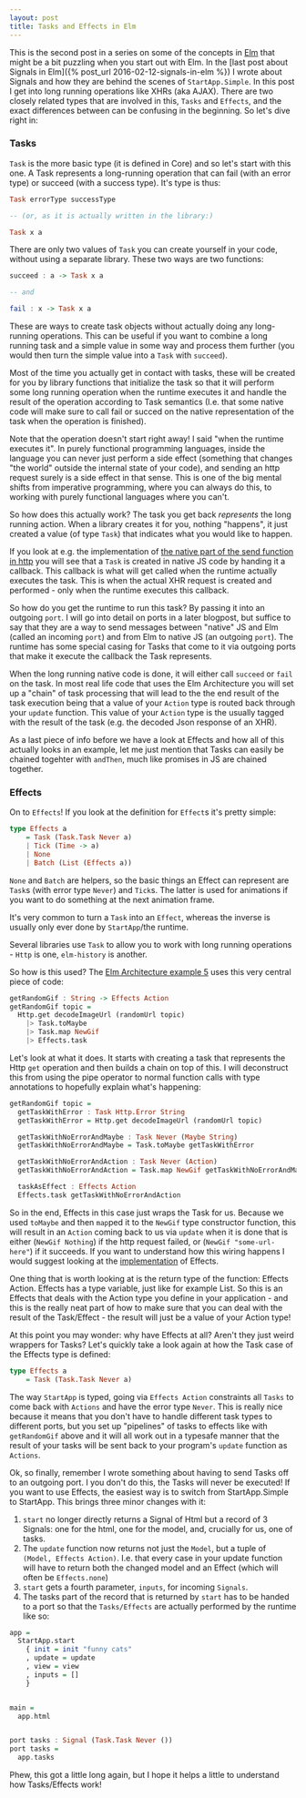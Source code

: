 ```yaml
---
layout: post
title: Tasks and Effects in Elm
---
```

This is the second post in a series on some of the concepts in [Elm](http://elm-lang.org/) that might be a bit puzzling when you start out with Elm. In the [last post about Signals in Elm]({% post_url 2016-02-12-signals-in-elm %}) I wrote about Signals and how they are behind the scenes of `StartApp.Simple`. In this post I get into long running operations like XHRs (aka AJAX). There are two closely related types that are involved in this, `Tasks` and `Effects`, and the exact differences between can be confusing in the beginning. So let's dive right in:

### Tasks

`Task` is the more basic type (it is defined in Core) and so let's start with this one. A Task represents a long-running operation that can fail (with an error type) or succeed (with a success type). It's type is thus:

```haskell
Task errorType successType

-- (or, as it is actually written in the library:)

Task x a
```

There are only two values of `Task` you can create yourself in your code, without using a separate library. These two ways are two functions:

```haskell
succeed : a -> Task x a

-- and

fail : x -> Task x a
```

These are ways to create task objects without actually doing any long-running operations. This can be useful if you want to combine a long running task and a simple value in some way and process them further (you would then turn the simple value into a `Task` with `succeed`).

Most of the time you actually get in contact with tasks, these will be created for you by library functions that initialize the task so that it will perform some long running operation when the runtime executes it and handle the result of the operation according to Task semantics (I.e. that some native code will make sure to call fail or succed on the native representation of the task when the operation is finished).

Note that the operation doesn't start right away! I said "when the runtime executes it". In purely functional programming languages, inside the language you can never just perform a side effect (something that changes "the world" outside the internal state of your code), and sending an http request surely is a side effect in that sense. This is one of the big mental shifts from imperative programming, where you can always do this, to working with purely functional languages where you can't.

So how does this actually work? The task you get back *represents* the long running action. When a library creates it for you, nothing "happens", it just created a value (of type `Task`) that indicates what you would like to happen.

If you look at e.g. the implementation of [the native part of the send function in http](https://github.com/evancz/elm-http/blob/3.0.0/src/Native/Http.js) you will see that a `Task` is created in native JS code by handing it a callback. This callback is what will get called when the runtime actually executes the task. This is when the actual XHR request is created and performed - only when the runtime executes this callback.

So how do you get the runtime to run this task? By passing it into an outgoing `port`. I will go into detail on ports in a later blogpost, but suffice to say that they are a way to send messages between "native" JS and Elm (called an incoming `port`) and from Elm to native JS (an outgoing `port`). The runtime has some special casing for Tasks that come to it via outgoing ports that make it execute the callback the Task represents.

When the long running native code is done, it will either call `succeed` or `fail` on the task. In most real life code that uses the Elm Architecture you will set up a "chain" of task processing that will lead to the the end result of the task execution being that a value of your `Action` type is routed back through your `update` function. This value of your `Action` type is the usually tagged with the result of the task (e.g. the decoded Json response of an XHR). 

As a last piece of info before we have a look at Effects and how all of this actually looks in an example, let me just mention that Tasks can easily be chained togehter with `andThen`, much like promises in JS are chained together.

### Effects

On to `Effects`! If you look at the definition for `Effect`s it's pretty simple:

```haskell
type Effects a
    = Task (Task.Task Never a)
    | Tick (Time -> a)
    | None
    | Batch (List (Effects a))
```

`None` and `Batch` are helpers, so the basic things an Effect can represent are `Task`s (with error type `Never`) and `Tick`s. The latter is used for animations if you want to do something at the next animation frame.

It's very common to turn a `Task` into an `Effect`, whereas the inverse is usually only ever done by `StartApp`/the runtime.

Several libraries use `Task` to allow you to work with long running operations - `Http` is one, `elm-history` is another.

So how is this used? The [Elm Architecture example 5](https://github.com/evancz/elm-architecture-tutorial#example-5-random-gif-viewer) uses this very central piece of code:

```haskell
getRandomGif : String -> Effects Action
getRandomGif topic =
  Http.get decodeImageUrl (randomUrl topic)
    |> Task.toMaybe
    |> Task.map NewGif
    |> Effects.task
```

Let's look at what it does. It starts with creating a task that represents the Http `get` operation and then builds a chain on top of this. I will deconstruct this from using the pipe operator to normal function calls with type annotations to hopefully explain what's happening:

```haskell
getRandomGif topic =
  getTaskWithError : Task Http.Error String
  getTaskWithError = Http.get decodeImageUrl (randomUrl topic)

  getTaskWithNoErrorAndMaybe : Task Never (Maybe String)
  getTaskWithNoErrorAndMaybe = Task.toMaybe getTaskWithError

  getTaskWithNoErrorAndAction : Task Never (Action)
  getTaskWithNoErrorAndAction = Task.map NewGif getTaskWithNoErrorAndMaybe

  taskAsEffect : Effects Action
  Effects.task getTaskWithNoErrorAndAction
```

So in the end, Effects in this case just wraps the Task for us. Because we used `toMaybe` and then `map`ped it to the `NewGif` type constructor function, this will result in an `Action` coming back to us via `update` when it is done that is either (`NewGif Nothing`) if the http request failed, or (`NewGif "some-url-here"`) if it succeeds. If you want to understand how this wiring happens I would suggest looking at the [implementation](https://github.com/evancz/elm-effects/blob/master/src/Effects.elm) of Effects.

One thing that is worth looking at is the return type of the function: Effects Action. Effects has a type variable, just like for example List. So this is an Effects that deals with the Action type you define in your application - and this is the really neat part of how to make sure that you can deal with the result of the Task/Effect - the result will just be a value of your Action type!

At this point you may wonder: why have Effects at all? Aren't they just weird wrappers for Tasks? Let's quickly take a look again at how the Task case of the Effects type is defined:

```haskell
type Effects a
    = Task (Task.Task Never a)
```

The way `StartApp` is typed, going via `Effects Action` constraints all `Tasks` to come back with `Actions` and have the error type `Never`. This is really nice because it means that you don't have to handle different task types to different ports, but you set up "pipelines" of tasks to effects like with `getRandomGif` above and it will all work out in a typesafe manner that the result of your tasks will be sent back to your program's `update` function as `Actions`.

Ok, so finally, remember I wrote something about having to send Tasks off to an outgoing port. I you don't do this, the Tasks will never be executed! If you want to use Effects, the easiest way is to switch from StartApp.Simple to StartApp. This brings three minor changes with it:

1. `start` no longer directly returns a Signal of Html but a record of 3 Signals: one for the html, one for the model, and, crucially for us, one of tasks.
2. The `update` function now returns not just the `Model`, but a tuple of` (Model, Effects Action)`. I.e. that every case in your update function will have to return both the changed model and an Effect (which will often be `Effects.none`)
3. `start` gets a fourth parameter, `inputs`, for incoming `Signals`.
4. The tasks part of the record that is returned by `start` has to be handed to a port so that the `Tasks/Effects` are actually performed by the runtime like so:

```haskell
app =
  StartApp.start
    { init = init "funny cats"
    , update = update
    , view = view
    , inputs = []
    }


main =
  app.html


port tasks : Signal (Task.Task Never ())
port tasks =
  app.tasks
```

Phew, this got a little long again, but I hope it helps a little to understand how Tasks/Effects work!